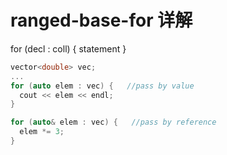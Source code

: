 # ranged-base-for 详解

for (decl : coll) {
  statement
}

```C++
vector<double> vec;
...
for (auto elem : vec) {   //pass by value
  cout << elem << endl;
}

for (auto& elem : vec) {   //pass by reference
  elem *= 3;
}
```